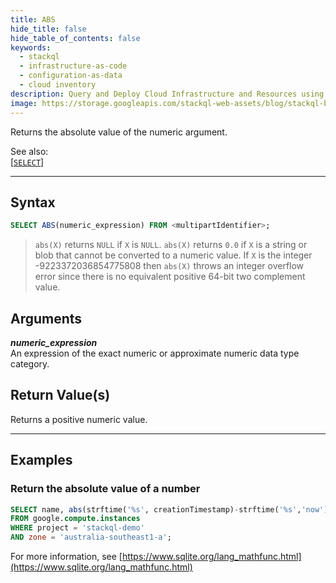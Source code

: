 ```yaml
---
title: ABS
hide_title: false
hide_table_of_contents: false
keywords:
  - stackql
  - infrastructure-as-code
  - configuration-as-data
  - cloud inventory
description: Query and Deploy Cloud Infrastructure and Resources using SQL
image: https://storage.googleapis.com/stackql-web-assets/blog/stackql-blog-post-featured-image.png
---
```

Returns the absolute value of the numeric argument.  

See also:  
[[` SELECT `]](/docs/language-spec/select) 

* * * 

## Syntax

```sql
SELECT ABS(numeric_expression) FROM <multipartIdentifier>;
```

> `abs(X)` returns `NULL` if `X` is `NULL`. `abs(X)` returns `0.0` if `X` is a string or blob that cannot be converted to a numeric value. If `X` is the integer -9223372036854775808 then `abs(X)` throws an integer overflow error since there is no equivalent positive 64-bit two complement value.

## Arguments

__*numeric_expression*__  
An expression of the exact numeric or approximate numeric data type category.

## Return Value(s)

Returns a positive numeric value.

* * *

## Examples

### Return the absolute value of a number

```sql
SELECT name, abs(strftime('%s', creationTimestamp)-strftime('%s','now')) as abs_value
FROM google.compute.instances 
WHERE project = 'stackql-demo' 
AND zone = 'australia-southeast1-a';
```

For more information, see [https://www.sqlite.org/lang_mathfunc.html](https://www.sqlite.org/lang_mathfunc.html)